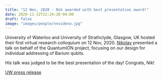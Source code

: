 ```yaml
---
title: "12 Nov, 2020 - Nik awarded with best presentation award!"
date: 2020-11-12T22:24:20-04:00
draft: false
image: "images/people/nnvideno.jpg"
---
```


University of Waterloo and University of Strathclyde, Glasgow, UK hosted their first virtual research colloquium on 12 Nov, 2020. <a href="/members/nikolay-videnov/">Nikolay</a> presented a talk on behalf of the QuantumION project, focusing on our design for individual addressing of Barium qubits. 

His talk was judged to be the best presentation of the day! Congrats, Nik!

<a href="https://uwaterloo.ca/international/news/student-wins-best-presenter-virtual-research-colloquium">UW press release<a/>
